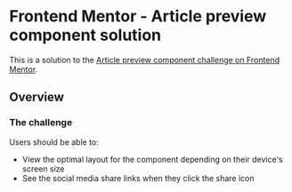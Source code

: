 # Frontend Mentor - Article preview component solution

This is a solution to the [Article preview component challenge on Frontend Mentor](https://www.frontendmentor.io/challenges/article-preview-component-dYBN_pYFT).

## Overview

### The challenge

Users should be able to:

- View the optimal layout for the component depending on their device's screen size
- See the social media share links when they click the share icon
